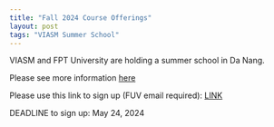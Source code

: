 ```yaml
---
title: "Fall 2024 Course Offerings"
layout: post
tags: "VIASM Summer School"
---
```


VIASM and FPT University are holding a summer school in Da Nang.

Please see more information [here](https://viasm.edu.vn/hdkh/truong-he-toan-hoc-sinh-vien-2024)

Please use this link to sign up (FUV email required):
[LINK]( https://fuveduvn-my.sharepoint.com/:x:/g/personal/son_van_fulbright_edu_vn/EeXmnN-f-1JPjyIEM8SZuVgBTJ6wFx05wgH6tVD013b5Cg?e=pWoA4j)

DEADLINE to sign up: May 24, 2024

